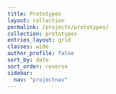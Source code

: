 ```yaml
---
title: Prototypes
layout: collection
permalink: /projects/prototypes/
collection: prototypes
entries_layout: grid
classes: wide
author_profile: false
sort_by: dato
sort_order: reverse
sidebar:
  nav: "projectnav"
---
```

